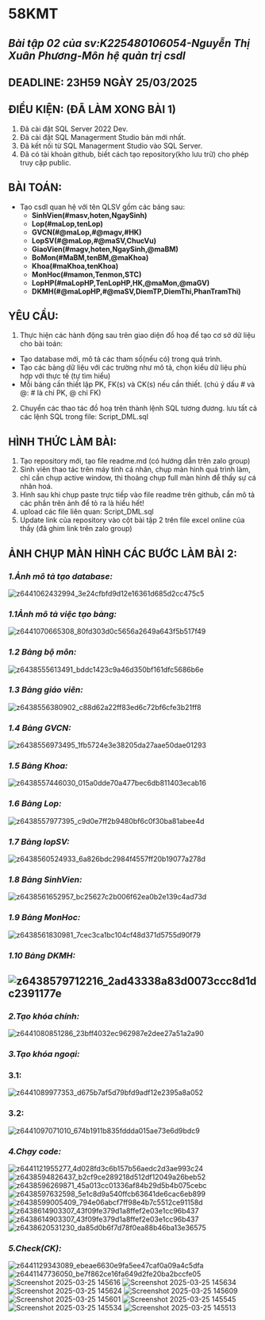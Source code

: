 # 58KMT
## *Bài tập 02 của sv:K225480106054-Nguyễn Thị Xuân Phương-Môn hệ quản trị csdl*
## DEADLINE: 23H59 NGÀY 25/03/2025

## ĐIỀU KIỆN: (ĐÃ LÀM XONG BÀI 1)
1. Đã cài đặt SQL Server 2022 Dev.
2. Đã cài đặt SQL Managerment Studio bản mới nhất.
3. Đã kết nối từ SQL Managerment Studio vào SQL Server.
4. Đã có tài khoản github, biết cách tạo repository(kho lưu trữ) cho phép truy cập public.

## BÀI TOÁN:
- Tạo csdl quan hệ với tên QLSV gồm các bảng sau:
  + **SinhVien(#masv,hoten,NgaySinh)**
  + **Lop(#maLop,tenLop)**
  + **GVCN(#@maLop,#@magv,#HK)**
  + **LopSV(#@maLop,#@maSV,ChucVu)**
  + **GiaoVien(#magv,hoten,NgaySinh,@maBM)**
  + **BoMon(#MaBM,tenBM,@maKhoa)**
  + **Khoa(#maKhoa,tenKhoa)**
  + **MonHoc(#mamon,Tenmon,STC)**
  + **LopHP(#maLopHP,TenLopHP,HK,@maMon,@maGV)**
  + **DKMH(#@maLopHP,#@maSV,DiemTP,DiemThi,PhanTramThi)**

## YÊU CẦU:
1. Thực hiện các hành động sau trên giao diện đồ hoạ để tạo cơ sở dữ liệu cho bài toán:
  + Tạo database mới, mô tả các tham số(nếu có) trong quá trình.
  + Tạo các bảng dữ liệu với các trường như mô tả, chọn kiểu dữ liệu phù hợp với thực tế (tự tìm hiểu)
  + Mỗi bảng cần thiết lập PK, FK(s) và CK(s) nếu cần thiết. (chú ý dấu # và @: # là chỉ PK, @ chỉ FK)
2. Chuyển các thao tác đồ hoạ trên thành lệnh SQL tương đương. lưu tất cả các lệnh SQL trong file: Script_DML.sql


## HÌNH THỨC LÀM BÀI:
1. Tạo repository mới, tạo file readme.md (có hướng dẫn trên zalo group)
2. Sinh viên thao tác trên máy tính cá nhân, chụp màn hình quá trình làm, chỉ cần chụp active window, thi thoảng chụp full màn hình để thấy sự cá nhân hoá.
3. Hình sau khi chụp paste trực tiếp vào file readme trên github, cần mô tả các phần trên ảnh để tỏ ra là hiểu hết!
4. upload các file liên quan: Script_DML.sql
5. Update link của repository vào cột bài tập 2 trên file excel online của thầy (đã ghim link trên zalo group)




## ẢNH CHỤP MÀN HÌNH CÁC BƯỚC LÀM BÀI 2:
### *1.Ảnh mô tả tạo database:*
![z6441062432994_3e24cfbfd9d12e16361d685d2cc475c5](https://github.com/user-attachments/assets/3a31a878-cd79-40ae-81ab-11614a1b168d)
### *1.1Ảnh mô tả việc tạo bảng:*
![z6441070665308_80fd303d0c5656a2649a643f5b517f49](https://github.com/user-attachments/assets/877fa945-a63d-4e04-bad2-6bec2512c990)
### *1.2 Bảng bộ môn:*
![z6438555613491_bddc1423c9a46d350bf161dfc5686b6e](https://github.com/user-attachments/assets/8010cc02-82e8-4b47-bb38-614b2b471faf)
### *1.3 Bảng giáo viên:*
![z6438556380902_c88d62a22ff83ed6c72bf6cfe3b21ff8](https://github.com/user-attachments/assets/e22722ce-5f9a-4016-b355-a928e6046a82)
### *1.4 Bảng GVCN:*
![z6438556973495_1fb5724e3e38205da27aae50dae01293](https://github.com/user-attachments/assets/39b37f24-470e-4233-96ad-b73a40cbb725)
### *1.5 Bảng Khoa:*
![z6438557446030_015a0dde70a477bec6db811403ecab16](https://github.com/user-attachments/assets/c03e1411-d812-467f-8c76-d5dc1ab5f8be)
### *1.6 Bảng Lop:*
![z6438557977395_c9d0e7ff2b9480bf6c0f30ba81abee4d](https://github.com/user-attachments/assets/b9f1a618-7b07-4315-a503-53e191ffacf4)
### *1.7 Bảng lopSV:*
![z6438560524933_6a826bdc2984f4557ff20b19077a278d](https://github.com/user-attachments/assets/8387c3dc-0b81-44e1-98d3-e9a0dc5835c2)
### *1.8 Bảng SinhVien:*
![z6438561652957_bc25627c2b006f62ea0b2e139c4ad73d](https://github.com/user-attachments/assets/d66ee30b-1f0c-420f-b477-761198a15407)
### *1.9 Bảng MonHoc:*
![z6438561830981_7cec3ca1bc104cf48d371d5755d90f79](https://github.com/user-attachments/assets/68f9c334-0153-451b-a246-1c13870041e2)
### *1.10 Bảng DKMH:*
![z6438579712216_2ad43338a83d0073ccc8d1dc2391177e](https://github.com/user-attachments/assets/d09121de-043e-454b-a288-88d0e2a656ff)
-----------------------------------------------------------------------------------------------------------------------------------
### *2.Tạo khóa chính:*
![z6441080851286_23bff4032ec962987e2dee27a51a2a90](https://github.com/user-attachments/assets/b712defd-5425-402d-a0b4-643a4fa3af24)
### *3.Tạo khóa ngoại:*
### 3.1:
![z6441089977353_d675b7af5d79bfd9adf12e2395a8a052](https://github.com/user-attachments/assets/e718a0a3-8131-4d6c-bbfb-b43939d587d9)
### 3.2:
![z6441097071010_674b1911b835fddda015ae73e6d9bdc9](https://github.com/user-attachments/assets/947cd5b5-cc24-47f9-b42f-3d8239e6b9cf)
### *4.Chạy code:*
![z6441121955277_4d028fd3c6b157b56aedc2d3ae993c24](https://github.com/user-attachments/assets/5d49e6df-f778-4570-8805-b33326e0c823)
![z6438594826437_b2cf9ce289218d512df12049a26beb52](https://github.com/user-attachments/assets/7025facd-a75e-43f5-ab6c-c35dcad3364c)
![z6438596269871_45a013cc01336af84b29d5b4b075cebc](https://github.com/user-attachments/assets/1b49e75b-6577-4746-bc10-963b0bc8145f)
![z6438597632598_5e1c8d9a540ffcb63641de6cac6eb899](https://github.com/user-attachments/assets/aa4eb13c-ee7c-4743-916c-ea5631adb77d)
![z6438599005409_794e06abcf7ff98e4b7c5512ce91158d](https://github.com/user-attachments/assets/0d8ebb2d-deab-453b-a331-4f22562e3487)
![z6438614903307_43f09fe379d1a8ffef2e03e1cc96b437](https://github.com/user-attachments/assets/9ecf56a8-9e40-4786-a4e6-84825342b188)
![z6438614903307_43f09fe379d1a8ffef2e03e1cc96b437](https://github.com/user-attachments/assets/901a4a1a-1799-42d6-89d7-bba0e6ac9266)
![z6438620531230_da85d0b6f7d78f0ea88b46ba13e36575](https://github.com/user-attachments/assets/a3b95b1c-572d-4fb3-9c31-51d8789f4031)
### *5.Check(CK):*
![z6441129343089_ebeae6630e9fa5ee47caf0a09a4c5dfa](https://github.com/user-attachments/assets/74427cb6-56e4-4c74-8a4e-65b5abbbef42)
![z6441147736050_be7f862ce16fa649d2fe20ba2bccfe05](https://github.com/user-attachments/assets/f44bf875-654a-4443-b30f-77bb0b29525b)
![Screenshot 2025-03-25 145616](https://github.com/user-attachments/assets/ccd7763f-c901-4e60-bdb4-1e53f71ee95a)
![Screenshot 2025-03-25 145634](https://github.com/user-attachments/assets/4b5aa05e-1f9c-4379-8f27-0afaf0a04028)
![Screenshot 2025-03-25 145624](https://github.com/user-attachments/assets/b817539a-d189-414e-9735-fa9998968118)
![Screenshot 2025-03-25 145609](https://github.com/user-attachments/assets/98c1fe99-edf2-4b42-be8e-c4580ef546b8)
![Screenshot 2025-03-25 145601](https://github.com/user-attachments/assets/e20ae771-37ce-45af-9d94-177bd8e9f5ff)
![Screenshot 2025-03-25 145545](https://github.com/user-attachments/assets/3b95d7e1-2c8f-4b52-8d41-9aa21f4e268e)
![Screenshot 2025-03-25 145534](https://github.com/user-attachments/assets/b8f7e6f9-5cc3-4c3a-922b-7af32c585bcd)
![Screenshot 2025-03-25 145513](https://github.com/user-attachments/assets/6d238b67-8e9a-4901-9816-dc245a61b7c3)
